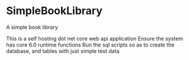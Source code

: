 # SimpleBookLibrary
A simple book library

This is a self hosting dot net core web api application
Ensure the system has core 6.0 runtime functions
Run the sql scripts so as to create the database, and tables with just simple test data
